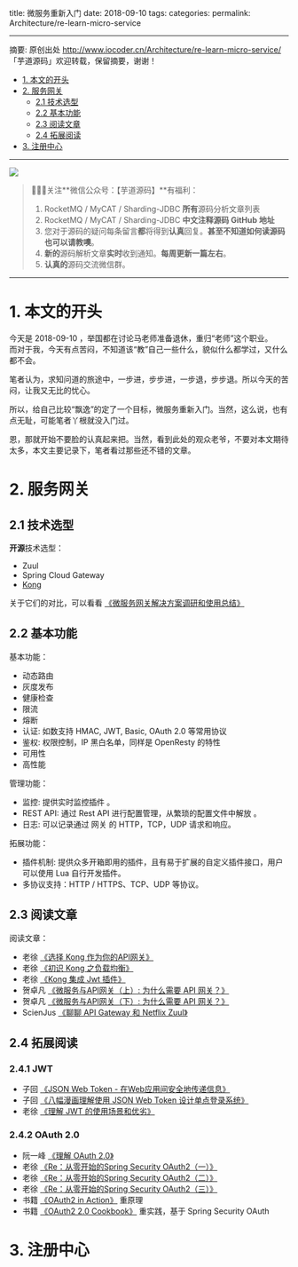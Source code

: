 title: 微服务重新入门
date: 2018-09-10
tags:
categories:
permalink: Architecture/re-learn-micro-service

-------

摘要: 原创出处 http://www.iocoder.cn/Architecture/re-learn-micro-service/ 「芋道源码」欢迎转载，保留摘要，谢谢！

- [1. 本文的开头](http://www.iocoder.cn/Architecture/re-learn-micro-service/)
- [2. 服务网关](http://www.iocoder.cn/Architecture/re-learn-micro-service/)
  - [2.1 技术选型](http://www.iocoder.cn/Architecture/re-learn-micro-service/)
  - [2.2 基本功能](http://www.iocoder.cn/Architecture/re-learn-micro-service/)
  - [2.3 阅读文章](http://www.iocoder.cn/Architecture/re-learn-micro-service/)
  - [2.4 拓展阅读](http://www.iocoder.cn/Architecture/re-learn-micro-service/)
- [3. 注册中心](http://www.iocoder.cn/Architecture/re-learn-micro-service/)

-------

![](http://www.iocoder.cn/images/common/wechat_mp_2017_07_31.jpg)

> 🙂🙂🙂关注**微信公众号：【芋道源码】**有福利：
> 1. RocketMQ / MyCAT / Sharding-JDBC **所有**源码分析文章列表
> 2. RocketMQ / MyCAT / Sharding-JDBC **中文注释源码 GitHub 地址**
> 3. 您对于源码的疑问每条留言**都**将得到**认真**回复。**甚至不知道如何读源码也可以请教噢**。
> 4. **新的**源码解析文章**实时**收到通知。**每周更新一篇左右**。
> 5. **认真的**源码交流微信群。

-------

# 1. 本文的开头

今天是 2018-09-10 ，举国都在讨论马老师准备退休，重归“老师”这个职业。  
而对于我，今天有点苦闷，不知道该“教”自己一些什么，貌似什么都学过，又什么都不会。

笔者认为，求知问道的旅途中，一步进，步步进，一步退，步步退。所以今天的苦闷，让我又无比的忧心。

所以，给自己比较“飘逸”的定了一个目标，微服务重新入门。当然，这么说，也有点无耻，可能笔者丫根就没入门过。

恩，那就开始不要脸的认真起来把。当然，看到此处的观众老爷，不要对本文期待太多，本文主要记录下，笔者看过那些还不错的文章。

# 2. 服务网关

## 2.1 技术选型

**开源**技术选型：

* Zuul
* Spring Cloud Gateway
* [Kong](https://konghq.com/kong-community-edition/)

关于它们的对比，可以看看 [《微服务网关解决方案调研和使用总结》](https://xujin.org/janus/gw-solution/)

## 2.2 基本功能

基本功能：

* 动态路由
* 灰度发布
* 健康检查
* 限流
* 熔断
* 认证: 如数支持 HMAC, JWT, Basic, OAuth 2.0 等常用协议
* 鉴权: 权限控制，IP 黑白名单，同样是 OpenResty 的特性
* 可用性
* 高性能

管理功能：

* 监控: 提供实时监控插件 。
* REST API: 通过 Rest API 进行配置管理，从繁琐的配置文件中解放 。
* 日志: 可以记录通过 网关 的 HTTP，TCP，UDP 请求和响应。

拓展功能：

* 插件机制: 提供众多开箱即用的插件，且有易于扩展的自定义插件接口，用户可以使用 Lua 自行开发插件。
* 多协议支持：HTTP / HTTPS、TCP、UDP 等协议。

## 2.3 阅读文章

阅读文章：

* 老徐 [《选择 Kong 作为你的API网关》](https://www.cnkirito.moe/kong-introduction/)
* 老徐 [《初识 Kong 之负载均衡》](https://www.cnkirito.moe/kong-loadbalance/)
* 老徐 [《Kong 集成 Jwt 插件》](https://www.cnkirito.moe/kong-jwt/)
* 贺卓凡 [《微服务与API网关（上）: 为什么需要 API 网关？》](http://blog.didispace.com/hzf-ms-apigateway-1/)
* 贺卓凡 [《微服务与API网关（下）: 为什么需要 API 网关？》](http://blog.didispace.com/hzf-ms-apigateway-2/)
* ScienJus [《聊聊 API Gateway 和 Netflix Zuul》](https://www.scienjus.com/api-gateway-and-netflix-zuul/)

## 2.4 拓展阅读

### 2.4.1 JWT

* 子回 [《JSON Web Token - 在Web应用间安全地传递信息》](http://blog.leapoahead.com/2015/09/06/understanding-jwt/)
* 子回 [《八幅漫画理解使用 JSON Web Token 设计单点登录系统》](http://blog.leapoahead.com/2015/09/07/user-authentication-with-jwt/)
* 老徐 [《理解 JWT 的使用场景和优劣》](https://www.cnkirito.moe/jwt-learn-3/)

### 2.4.2 OAuth 2.0

* 阮一峰 [《理解 OAuth 2.0》](http://www.ruanyifeng.com/blog/2014/05/oauth_2_0.html)
* 老徐 [《Re：从零开始的Spring Security OAuth2（一）》](https://www.cnkirito.moe/Spring-Security-OAuth2-1/)
* 老徐 [《Re：从零开始的Spring Security OAuth2（二）》](https://www.cnkirito.moe/Spring-Security-OAuth2-2/)
* 老徐 [《Re：从零开始的Spring Security OAuth2（三）》](https://www.cnkirito.moe/Spring-Security-OAuth2-3/)
* 书籍 [《OAuth2 in Action》](https://item.jd.com/11903292911.html) 重原理
* 书籍 [《OAuth2 2.0 Cookbook》](https://item.jd.com/28448815044.html) 重实践，基于 Spring Security OAuth

# 3. 注册中心


